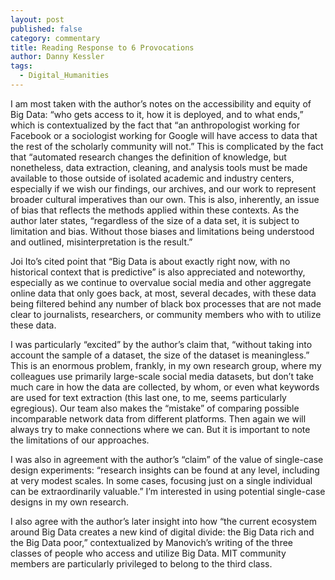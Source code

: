 ```yaml
---
layout: post
published: false
category: commentary
title: Reading Response to 6 Provocations
author: Danny Kessler
tags:
  - Digital_Humanities
---
```

I am most taken with the author’s notes on the accessibility and equity of Big Data: “who gets access to it, how it is deployed, and to what ends,” which is contextualized by the fact that “an anthropologist working for Facebook or a sociologist working for Google will have access to data that the rest of the scholarly community will not.” This is complicated by the fact that “automated research changes the definition of knowledge, but nonetheless, data extraction, cleaning, and analysis tools must be made available to those outside of isolated academic and industry centers, especially if we wish our findings, our archives, and our work to represent broader cultural imperatives than our own. This is also, inherently, an issue of bias that reflects the methods applied within these contexts. As the author later states, “regardless of the size of a data set, it is subject to limitation and bias. Without those biases and limitations being understood and outlined, misinterpretation is the result.”

Joi Ito’s cited point that “Big Data is about exactly right now, with no historical context that is predictive” is also appreciated and noteworthy, especially as we continue to overvalue social media and other aggregate online data that only goes back, at most, several decades, with these data being filtered behind any number of black box processes that are not made clear to journalists, researchers, or community members who with to utilize these data. 

I was particularly “excited” by the author’s claim that, “without taking into account the sample of a dataset, the size of the dataset is meaningless.” This is an enormous problem, frankly, in my own research group, where my colleagues use primarily large-scale social media datasets, but don’t take much care in how the data are collected, by whom, or even what keywords are used for text extraction (this last one, to me, seems particularly egregious). Our team also makes the “mistake” of comparing possible incomparable network data from different platforms. Then again we will always try to make connections where we can. But it is important to note the limitations of our approaches.

I was also in agreement with the author’s “claim” of the value of single-case design experiments: “research insights can be found at any level, including at very modest scales. In some cases, focusing just on a single individual can be extraordinarily valuable.” I’m interested in using potential single-case designs in my own research. 

I also agree with the author’s later insight into how “the current ecosystem around Big Data creates a new kind of digital divide: the Big Data rich and the Big Data poor,” contextualized by Manovich’s writing of the three classes of people who access and utilize Big Data. MIT community members are particularly privileged to belong to the third class. 
